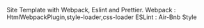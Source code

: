 Site Template with Webpack, Eslint and Prettier.
Webpack : HtmlWebpackPlugin,style-loader,css-loader
ESLint : Air-Bnb Style
